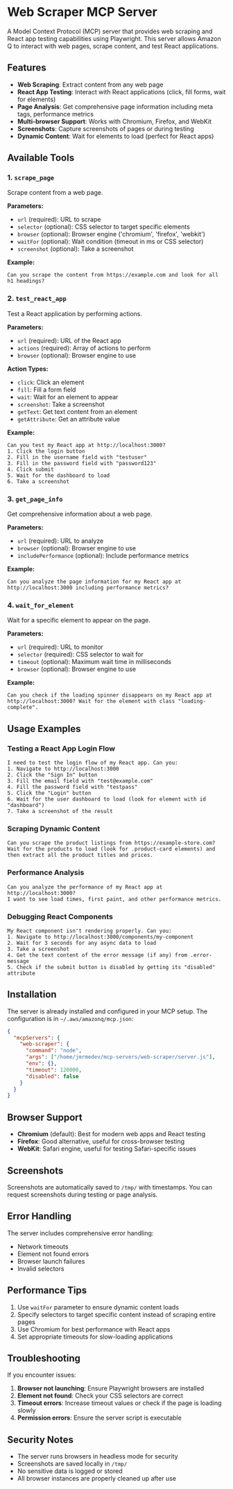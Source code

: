 # Web Scraper MCP Server

A Model Context Protocol (MCP) server that provides web scraping and React app testing capabilities using Playwright. This server allows Amazon Q to interact with web pages, scrape content, and test React applications.

## Features

- **Web Scraping**: Extract content from any web page
- **React App Testing**: Interact with React applications (click, fill forms, wait for elements)
- **Page Analysis**: Get comprehensive page information including meta tags, performance metrics
- **Multi-browser Support**: Works with Chromium, Firefox, and WebKit
- **Screenshots**: Capture screenshots of pages or during testing
- **Dynamic Content**: Wait for elements to load (perfect for React apps)

## Available Tools

### 1. `scrape_page`
Scrape content from a web page.

**Parameters:**
- `url` (required): URL to scrape
- `selector` (optional): CSS selector to target specific elements
- `browser` (optional): Browser engine ('chromium', 'firefox', 'webkit')
- `waitFor` (optional): Wait condition (timeout in ms or CSS selector)
- `screenshot` (optional): Take a screenshot

**Example:**
```
Can you scrape the content from https://example.com and look for all h1 headings?
```

### 2. `test_react_app`
Test a React application by performing actions.

**Parameters:**
- `url` (required): URL of the React app
- `actions` (required): Array of actions to perform
- `browser` (optional): Browser engine to use

**Action Types:**
- `click`: Click an element
- `fill`: Fill a form field
- `wait`: Wait for an element to appear
- `screenshot`: Take a screenshot
- `getText`: Get text content from an element
- `getAttribute`: Get an attribute value

**Example:**
```
Can you test my React app at http://localhost:3000? 
1. Click the login button
2. Fill in the username field with "testuser"
3. Fill in the password field with "password123"
4. Click submit
5. Wait for the dashboard to load
6. Take a screenshot
```

### 3. `get_page_info`
Get comprehensive information about a web page.

**Parameters:**
- `url` (required): URL to analyze
- `browser` (optional): Browser engine to use
- `includePerformance` (optional): Include performance metrics

**Example:**
```
Can you analyze the page information for my React app at http://localhost:3000 including performance metrics?
```

### 4. `wait_for_element`
Wait for a specific element to appear on the page.

**Parameters:**
- `url` (required): URL to monitor
- `selector` (required): CSS selector to wait for
- `timeout` (optional): Maximum wait time in milliseconds
- `browser` (optional): Browser engine to use

**Example:**
```
Can you check if the loading spinner disappears on my React app at http://localhost:3000? Wait for the element with class "loading-complete".
```

## Usage Examples

### Testing a React App Login Flow
```
I need to test the login flow of my React app. Can you:
1. Navigate to http://localhost:3000
2. Click the "Sign In" button
3. Fill the email field with "test@example.com"
4. Fill the password field with "testpass"
5. Click the "Login" button
6. Wait for the user dashboard to load (look for element with id "dashboard")
7. Take a screenshot of the result
```

### Scraping Dynamic Content
```
Can you scrape the product listings from https://example-store.com? 
Wait for the products to load (look for .product-card elements) and then extract all the product titles and prices.
```

### Performance Analysis
```
Can you analyze the performance of my React app at http://localhost:3000? 
I want to see load times, first paint, and other performance metrics.
```

### Debugging React Components
```
My React component isn't rendering properly. Can you:
1. Navigate to http://localhost:3000/components/my-component
2. Wait for 3 seconds for any async data to load
3. Take a screenshot
4. Get the text content of the error message (if any) from .error-message
5. Check if the submit button is disabled by getting its "disabled" attribute
```

## Installation

The server is already installed and configured in your MCP setup. The configuration is in `~/.aws/amazonq/mcp.json`:

```json
{
  "mcpServers": {
    "web-scraper": {
      "command": "node",
      "args": ["/home/jmrmedev/mcp-servers/web-scraper/server.js"],
      "env": {},
      "timeout": 120000,
      "disabled": false
    }
  }
}
```

## Browser Support

- **Chromium** (default): Best for modern web apps and React testing
- **Firefox**: Good alternative, useful for cross-browser testing
- **WebKit**: Safari engine, useful for testing Safari-specific issues

## Screenshots

Screenshots are automatically saved to `/tmp/` with timestamps. You can request screenshots during testing or page analysis.

## Error Handling

The server includes comprehensive error handling:
- Network timeouts
- Element not found errors
- Browser launch failures
- Invalid selectors

## Performance Tips

1. Use `waitFor` parameter to ensure dynamic content loads
2. Specify selectors to target specific content instead of scraping entire pages
3. Use Chromium for best performance with React apps
4. Set appropriate timeouts for slow-loading applications

## Troubleshooting

If you encounter issues:

1. **Browser not launching**: Ensure Playwright browsers are installed
2. **Element not found**: Check your CSS selectors are correct
3. **Timeout errors**: Increase timeout values or check if the page is loading slowly
4. **Permission errors**: Ensure the server script is executable

## Security Notes

- The server runs browsers in headless mode for security
- Screenshots are saved locally in `/tmp/`
- No sensitive data is logged or stored
- All browser instances are properly cleaned up after use
